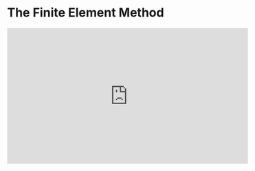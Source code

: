 # The Finite Element Method

<iframe width="560" height="315" src="https://www.youtube-nocookie.com/embed/GHjopp47vvQ?si=D2WOxpGdCIQIiVQr" title="YouTube video player" frameborder="0" allow="accelerometer; autoplay; clipboard-write; encrypted-media; gyroscope; picture-in-picture; web-share" referrerpolicy="strict-origin-when-cross-origin" allowfullscreen></iframe>
